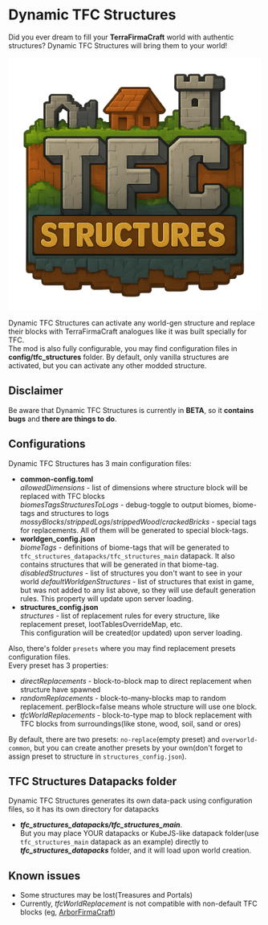 # Dynamic TFC Structures

Did you ever dream to fill your **TerraFirmaCraft** world with authentic structures? Dynamic TFC Structures will bring
them to your world!

![](src/main/resources/assets/tfc_structures/textures/logo.png)

Dynamic TFC Structures can activate any world-gen structure and replace their blocks with TerraFirmaCraft analogues like
it was built specially for TFC.\
The mod is also fully configurable, you may find configuration files in **config/tfc\_structures** folder. By default,
only vanilla structures are activated, but you can activate any other modded structure.

## Disclaimer

Be aware that Dynamic TFC Structures is currently in **BETA**, so it **contains bugs** and **there are things to do**.

## Configurations

Dynamic TFC Structures has 3 main configuration files:

* **common-config.toml**\
  _allowedDimensions_ - list of dimensions where structure block will be replaced with TFC blocks  
  _biomesTagsStructuresToLogs_ - debug-toggle to output biomes, biome-tags and structures to logs  
  _mossyBlocks_/_strippedLogs_/_strippedWood_/_crackedBricks_ - special tags for replacements. All of them will be
  generated to special block-tags.
* **worldgen\_config.json**\
  _biomeTags_ - definitions of biome-tags that will be generated to `tfc_structures_datapacks/tfc_structures_main`
  datapack. It also contains structures that will be generated in that biome-tag.  
  _disabledStructures_ - list of structures you don't want to see in your world
  _defaultWorldgenStructures_ - list of structures that exist in game, but was not added to any list above, so they will
  use default generation rules. This property will update upon server loading.
* **structures\_config.json**\
  _structures_ - list of replacement rules for every structure, like replacement preset, lootTablesOverrideMap, etc.\
  This configuration will be created(or updated) upon server loading.

Also, there's folder `presets` where you may find replacement presets configuration files.\
Every preset has 3 properties:

- _directReplacements_ - block-to-block map to direct replacement when structure have spawned
- _randomReplacements_ - block-to-many-blocks map to random replacement. perBlock=false means whole structure will use
  one block.
- _tfcWorldReplacements_ - block-to-type map to block replacement with TFC blocks from surroundings(like stone, wood,
  soil, sand or ores)

By default, there are two presets: `no-replace`(empty preset) and `overworld-common`, but you can create another presets
by your own(don't forget to assign preset to structure in `structures_config.json`).

## TFC Structures Datapacks folder

Dynamic TFC Structures generates its own data-pack using configuration files, so it has its own directory for datapacks

- **_tfc\_structures\_datapacks/tfc\_structures\_main_**.\
But you may place YOUR datapacks or KubeJS-like datapack folder(use `tfc_structures_main` datapack as an example)
directly to **_tfc\_structures\_datapacks_** folder, and it will load upon world creation.

## Known issues

* Some structures may be lost(Treasures and Portals)
* Currently, _tfcWorldReplacement_ is not compatible with non-default TFC blocks
  (eg, [ArborFirmaCraft](https://www.curseforge.com/minecraft/mc-mods/arborfirmacraft))